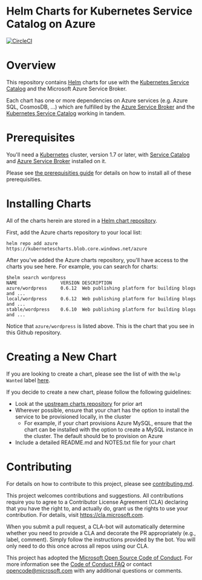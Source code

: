 # Helm Charts for Kubernetes Service Catalog on Azure

[![CircleCI](https://circleci.com/gh/Azure/helm-charts.svg?style=svg&circle-token=e8c9c6863d2aac35c678888ca7346618be17aeb8)](https://circleci.com/gh/Azure/helm-charts)

# Overview

This repository contains [Helm](https://helm.sh/) charts for use with the
[Kubernetes Service Catalog](https://github.com/kubernetes-incubator/service-catalog)
and the Microsoft Azure Service Broker.

Each chart has one or more dependencies on Azure services (e.g. Azure SQL, CosmosDB, ...)
which are fulfilled by the [Azure Service Broker](https://github.com/Azure/azure-service-broker) and
the [Kubernetes Service Catalog](https://github.com/kubernetes-incubator/service-catalog) working
in tandem.

# Prerequisites

You'll need a [Kubernetes](https://kubernetes.io) cluster, version 1.7 or later,
with [Service Catalog](https://github.com/kubernetes-incubator/service-catalog)
and [Azure Service Broker](https://github.com/Azure/azure-service-broker) 
installed on it.

Please see [the prerequisities guide](./docs/prerequisities/README.md) for 
details on how to install all of these prerequisities.

# Installing Charts

All of the charts herein are stored in a 
[Helm chart repository](https://github.com/kubernetes/helm/blob/master/docs/chart_repository.md). 

First, add the Azure charts repository to your local list:

```console
helm repo add azure https://kubernetescharts.blob.core.windows.net/azure
```

After you've added the Azure charts repository, you'll have access to the charts you see here.
For example, you can search for charts:

```console
$helm search wordpress
NAME            	VERSION	DESCRIPTION
azure/wordpress 	0.6.12 	Web publishing platform for building blogs and ...
local/wordpress 	0.6.12 	Web publishing platform for building blogs and ...
stable/wordpress	0.6.10 	Web publishing platform for building blogs and ...
```

Notice that `azure/wordpress` is listed above. This is the chart that you see in this
Github repository.

# Creating a New Chart

If you are looking to create a chart, please see the list of with the `Help Wanted`
label [here](https://github.com/Azure/helm-charts/issues?q=is%3Aissue+is%3Aopen+label%3A%22help+wanted%22).

If you decide to create a new chart, please follow the following guidelines:

- Look at the [upstream charts repository](https://github.com/kubernetes/charts) for prior art
- Wherever possible, ensure that your chart has the option to install the service to be 
provisioned locally, in the cluster
    - For example, if your chart provisions Azure MySQL, ensure that the chart can be 
    installed with the option to create a MySQL instance in the cluster. The default should
    be to provision on Azure
- Include a detailed README.md and NOTES.txt file for your chart

# Contributing

For details on how to contribute to this project, please see [contributing.md](./docs/contributing.md).

This project welcomes contributions and suggestions. All contributions require you to agree to a
Contributor License Agreement (CLA) declaring that you have the right to, and actually do, grant us
the rights to use your contribution. For details, visit https://cla.microsoft.com.

When you submit a pull request, a CLA-bot will automatically determine whether you need to provide
a CLA and decorate the PR appropriately (e.g., label, comment). Simply follow the instructions
provided by the bot. You will only need to do this once across all repos using our CLA.

This project has adopted the [Microsoft Open Source Code of Conduct](https://opensource.microsoft.com/codeofconduct/).
For more information see the [Code of Conduct FAQ](https://opensource.microsoft.com/codeofconduct/faq/) or
contact [opencode@microsoft.com](mailto:opencode@microsoft.com) with any additional questions or comments.

